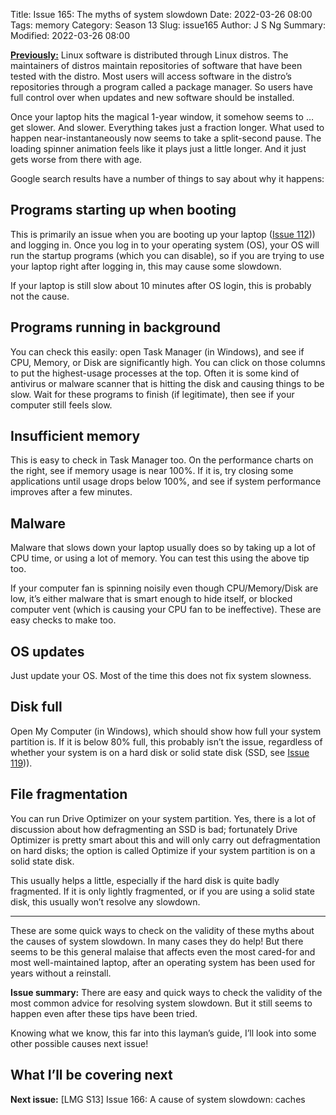 Title: Issue 165: The myths of system slowdown
Date: 2022-03-26 08:00
Tags: memory
Category: Season 13
Slug: issue165
Author: J S Ng
Summary: 
Modified: 2022-03-26 08:00

[**Previously:**](https://buttondown.email/laymansguide/archive/) Linux software is distributed through Linux distros. The maintainers of distros maintain repositories of software that have been tested with the distro. Most users will access software in the distro’s repositories through a program called a package manager. So users have full control over when updates and new software should be installed.

Once your laptop hits the magical 1-year window, it somehow seems to … get slower. And slower. Everything takes just a fraction longer. What used to happen near-instantaneously now seems to take a split-second pause. The loading spinner animation feels like it plays just a little longer. And it just gets worse from there with age.

Google search results have a number of things to say about why it happens:

## Programs starting up when booting

This is primarily an issue when you are booting up your laptop ([Issue 112]({filename}/season09/issue112/issue112.md))) and logging in. Once you log in to your operating system (OS), your OS will run the startup programs (which you can disable), so if you are trying to use your laptop right after logging in, this may cause some slowdown.

If your laptop is still slow about 10 minutes after OS login, this is probably not the cause.

## Programs running in background

You can check this easily: open Task Manager (in Windows), and see if CPU, Memory, or Disk are significantly high. You can click on those columns to put the highest-usage processes at the top. Often it is some kind of antivirus or malware scanner that is hitting the disk and causing things to be slow. Wait for these programs to finish (if legitimate), then see if your computer still feels slow.

## Insufficient memory

This is easy to check in Task Manager too. On the performance charts on the right, see if memory usage is near 100%. If it is, try closing some applications until usage drops below 100%, and see if system performance improves after a few minutes.

## Malware

Malware that slows down your laptop usually does so by taking up a lot of CPU time, or using a lot of memory. You can test this using the above tip too.

If your computer fan is spinning noisily even though CPU/Memory/Disk are low, it’s either malware that is smart enough to hide itself, or blocked computer vent (which is causing your CPU fan to be ineffective). These are easy checks to make too.

## OS updates

Just update your OS. Most of the time this does not fix system slowness.

## Disk full

Open My Computer (in Windows), which should show how full your system partition is. If it is below 80% full, this probably isn’t the issue, regardless of whether your system is on a hard disk or solid state disk (SSD, see [Issue 119]({filename}/season10/issue119/issue119.md))).

## File fragmentation

You can run Drive Optimizer on your system partition. Yes, there is a lot of discussion about how defragmenting an SSD is bad; fortunately Drive Optimizer is pretty smart about this and will only carry out defragmentation on hard disks; the option is called Optimize if your system partition is on a solid state disk.

This usually helps a little, especially if the hard disk is quite badly fragmented. If it is only lightly fragmented, or if you are using a solid state disk, this usually won’t resolve any slowdown.

----------

These are some quick ways to check on the validity of these myths about the causes of system slowdown. In many cases they do help! But there seems to be this general malaise that affects even the most cared-for and most well-maintained laptop, after an operating system has been used for years without a reinstall.

**Issue summary:** There are easy and quick ways to check the validity of the most common advice for resolving system slowdown. But it still seems to happen even after these tips have been tried.

Knowing what we know, this far into this layman’s guide, I’ll look into some other possible causes next issue!

## What I’ll be covering next

**Next issue:** [LMG S13] Issue 166: A cause of system slowdown: caches
